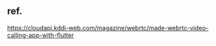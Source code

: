 


ref.
----
https://cloudapi.kddi-web.com/magazine/webrtc/made-webrtc-video-calling-app-with-flutter
